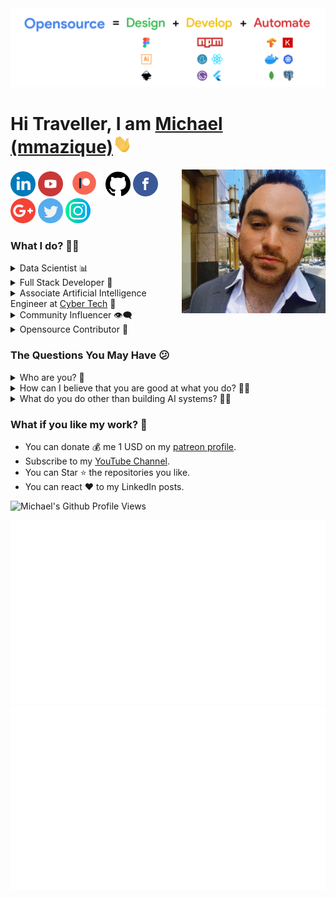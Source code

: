 <img src="https://github.com/mazique/mazique/blob/main/banner.png" />

<h1>Hi Traveller, I am <a href="https://mazique.github.io/">Michael (mmazique)</a><img src="https://raw.githubusercontent.com/ABSphreak/ABSphreak/main/gifs/Hi.gif" width="30px" height="30px"></h1>
<img align='right' src="https://github.com/mazique/mazique/blob/main/images/my_image.jpeg" width="230" />

<a href="https://www.linkedin.com/in/mmazique"><img src="https://github.com/mazique/mazique/blob/main/images/linkedin.png" width="40" /></a>
<a href="https://https://outlook.office365.com/owa/calendar/ScheduleanInterview@4vkwfy.onmicrosoft.com/bookings/"><img src="https://github.com/mazique/mazique/blob/main/images/youtube-logo.png" width="40" /></a>
<a href="https://www.patreon.com/code_dev"><img src="https://github.com/mazique/mazique/blob/main/images/patreon_logo.png" width="60" /></a>
<a href="https://github.com/mazique"><img src="https://github.com/mazique/mazique/blob/main/images/github-logo.png" width="40" /></a>
<a href="https://www.facebook.com/mbmazique/"><img src="https://github.com/mazique/mazique/blob/main/images/facebook.png" width="40" /></a>
<a href="mailto:mmazique@outlook.com"><img src="https://github.com/mazique/mazique/blob/main/images/google-plus.png" width="40" /></a>
<a href="http://www.twitter.com/x_codedev_"><img src="https://github.com/mazique/mazique/blob/main/images/twitter.png" width="40" /></a>
<a href="https://outlook.office365.com/owa/calendar/ScheduleanInterview@4vkwfy.onmicrosoft.com/bookings/"><img src="https://github.com/mazique/mazique/blob/main/images/instagram.png" width="40" /></a>

<h3>What I do? 👨‍💻</h3>
<details>
<summary>Data Scientist 📊</summary>
<ul>
  <li><a href="https://outlook.office365.com/owa/calendar/ScheduleanInterview@4vkwfy.onmicrosoft.com/bookings/">ml-data-bot</a></li>
  <li><a href="https://outlook.office365.com/owa/calendar/ScheduleanInterview@4vkwfy.onmicrosoft.com/bookings/">Pick-Parser</a></li>
  <li><a href="https://outlook.office365.com/owa/calendar/ScheduleanInterview@4vkwfy.onmicrosoft.com/bookings/">Stock-Prediction-using-LSTM</a></li>
  <li><a href="https://outlook.office365.com/owa/calendar/ScheduleanInterview@4vkwfy.onmicrosoft.com/bookings/">bert-classifier</a></li>
  <li><a href="https://outlook.office365.com/owa/calendar/ScheduleanInterview@4vkwfy.onmicrosoft.com/bookings/">docker-ml-tutorial</li>
  <li><a href="https://outlook.office365.com/owa/calendar/ScheduleanInterview@4vkwfy.onmicrosoft.com/bookings/">face-interpolation</a></li>
  <li><a href="https://outlook.office365.com/owa/calendar/ScheduleanInterview@4vkwfy.onmicrosoft.com/bookings/">natural-question-answer-ai</a></li>
  <li>Many more on and out of Github...</li>
</ul>
</details>
<details>
<summary>Full Stack Developer 🍥</summary>
  <ul>
    <li><a href="https://outlook.office365.com/owa/calendar/ScheduleanInterview@4vkwfy.onmicrosoft.com/bookings/">masterPortfolio</a></li>
    <li><a href="https://outlook.office365.com/owa/calendar/ScheduleanInterview@4vkwfy.onmicrosoft.com/bookings/">truvisory</a></li>
    <li><a href="https://outlook.office365.com/owa/calendar/ScheduleanInterview@4vkwfy.onmicrosoft.com/bookings/">neurostack</a></li>
    <li><a href="https://outlook.office365.com/owa/calendar/ScheduleanInterview@4vkwfy.onmicrosoft.com/bookings/">Full-Stack-Web-Development-Course</a></li>
    <li>Many more on and out of Github...</li>
  </ul>
</details>
<details>
  <summary>Associate Artificial Intelligence Engineer at <a href="https://www.linkedin.com/in/mmazique">Cyber Tech</a> 🤖</summary>
  <ul>
    <li>Working on core AI products to simplify healthcare system at scale.</li>
    <li>Applying AI on different large problems in the field of Oncology, Process Improvement and Rapid Engineeing.</li>
  </ul>
</details>
<details>
<summary>Community Influencer 👁️‍🗨️</summary>
<ul>
  <li><a href="https://github.com/mazique/">truvisory</a></li>
  <li>Join Me on <a href="https://www.linkedin.com/in/mmazique">LinkedIn</a> to see my daily posts.</li>
</ul>
</details>
<details>
<summary>Opensource Contributor 📝</summary>
  <ul>
    <li>You can get detailed information of my contributions <a href="https://outlook.office365.com/owa/calendar/ScheduleanInterview@4vkwfy.onmicrosoft.com/bookings/">here</a>.</li>
    <li>You can also scroll down and get the information on my <a href="https://github.com/mazique">github profile</a>.</li>
  </ul>
</details>

<h3>The Questions You May Have 😕</h3>
<details>
  <summary>Who are you? 👨</summary>
  <pre>
  A passionate individual who always thrive to work on end to end products which develop sustainable and scalable social and
  technical systems to create impact.<br>
  My name describes my qualities,
  A: Active Learner
  S: Sociable
  H: Hard working
  U: Ultra-precise
  T: Trustworthy
  O: Open minded to create new things
  S: Supportive
  H: Humble
  </pre>
</details>
<details>
  <summary>How can I believe that you are good at what you do? 🤷‍♂️</summary>
  <ul>
    <li>In Sept. 2019, I was invited to Google Machine Learning Summit at Google Hyderabad for my exceptional interest in AI.</li>
    <li>Also, I was selected as one of 120 Google Explore ML Facilitators to spread awareness about AI in students.
In May 2019, I was selected as Microsoft Partner to teach students about Cloud Infrastructure and to demonstrate deployments of applications and ML models on Azure.</li>
    <li>In July 2019, I became Mozilla Campus Captain. With this, I started an open source community to build open source projects. Under this program, I have also organised a hackathon.</li>
    <li>In Sept. 2018, I designed application architecture for a startup named Muffito. I was also managing the complete application development process.</li>
  </ul>
</details>
<details>
<summary>What do you do other than building AI systems? 💁‍♂️</summary>
  <ul>
    <li>I write blogs about powerful lessons in personal changes. You can visit my blog site <a href="https://outlook.office365.com/owa/calendar/ScheduleanInterview@4vkwfy.onmicrosoft.com/bookings/">here</a>.</li>
    <li>I am a public speaker and a member of AMP (Association of Programmers). We work for educating students to deal with very basic but important problems which eventually build their character.</li>
    <li>I design, build and deploy beautiful websites. Whenever I am free, I am used to create designs in Figma.</li>
  </ul>
</details>

<h3>What if you like my work? 🤩</h3>
<ul>
  <li>You can donate 💰 me 1 USD on my <a href="https://www.patreon.com/code_dev">patreon profile</a>.</li>
  <li>Subscribe to my <a href="https://outlook.office365.com/owa/calendar/ScheduleanInterview@4vkwfy.onmicrosoft.com/bookings/">YouTube Channel</a>.</li>
  <li>You can Star ⭐ the repositories you like.</li>
  <li>You can react ❤️ to my LinkedIn posts.</li>
</ul>

![Michael's Github Profile Views](https://komarev.com/ghpvc/?username=ashutosh1919&color=blueviolet)  


<a href="https://github.com/mazique/github-stats">

![](https://github.com/mazique/mazique/blob/main/generated/overview.svg)
![](https://github.com/mazique/mazique/blob/main/generated/languages.svg)

</a>
<!-- [![Michael's Github Stats](https://github-readme-stats.vercel.app/api?username=mazique&show_icons=true&count_private=true)](https://github.com/mazique/github-readme-stats)   -->
